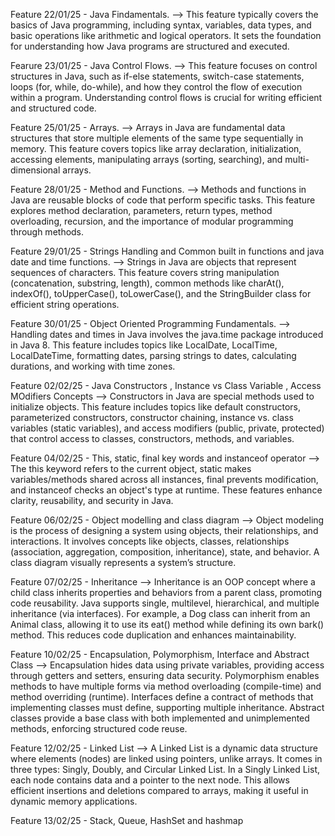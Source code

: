 Feature 22/01/25 - Java Findamentals. --> This feature typically covers the basics of Java programming, including syntax, variables, data types, and basic operations like arithmetic and logical operators. It sets the foundation for understanding how Java programs are structured and executed.

Fearure 23/01/25 - Java Control Flows. --> This feature focuses on control structures in Java, such as if-else statements, switch-case statements, loops (for, while, do-while), and how they control the flow of execution within a program. Understanding control flows is crucial for writing efficient and structured code.

Feature 25/01/25 - Arrays. --> Arrays in Java are fundamental data structures that store multiple elements of the same type sequentially in memory. This feature covers topics like array declaration, initialization, accessing elements, manipulating arrays (sorting, searching), and multi-dimensional arrays.

Feature 28/01/25 - Method and Functions. --> Methods and functions in Java are reusable blocks of code that perform specific tasks. This feature explores method declaration, parameters, return types, method overloading, recursion, and the importance of modular programming through methods.

Feature 29/01/25 - Strings Handling and Common built in functions and java date and time functions. --> Strings in Java are objects that represent sequences of characters. This feature covers string manipulation (concatenation, substring, length), common methods like charAt(), indexOf(), toUpperCase(), toLowerCase(), and the StringBuilder class for efficient string operations.

Feature 30/01/25 - Object Oriented Programming Fundamentals. --> Handling dates and times in Java involves the java.time package introduced in Java 8. This feature includes topics like LocalDate, LocalTime, LocalDateTime, formatting dates, parsing strings to dates, calculating durations, and working with time zones.

Feature 02/02/25 - Java Constructors , Instance vs Class Variable , Access MOdifiers Concepts --> Constructors in Java are special methods used to initialize objects. This feature includes topics like default constructors, parameterized constructors, constructor chaining, instance vs. class variables (static variables), and access modifiers (public, private, protected) that control access to classes, constructors, methods, and variables.

Feature 04/02/25 - This, static, final key words and instanceof operator --> The this keyword refers to the current object, static makes variables/methods shared across all instances, final prevents modification, and instanceof checks an object's type at runtime. These features enhance clarity, reusability, and security in Java.

Feature 06/02/25 - Object modelling and class diagram --> Object modeling is the process of designing a system using objects, their relationships, and interactions. It involves concepts like objects, classes, relationships (association, aggregation, composition, inheritance), state, and behavior. A class diagram visually represents a system’s structure.

Feature 07/02/25 - Inheritance --> Inheritance is an OOP concept where a child class inherits properties and behaviors from a parent class, promoting code reusability. Java supports single, multilevel, hierarchical, and multiple inheritance (via interfaces). For example, a Dog class can inherit from an Animal class, allowing it to use its eat() method while defining its own bark() method. This reduces code duplication and enhances maintainability.

Feature 10/02/25 - Encapsulation, Polymorphism, Interface and Abstract Class --> Encapsulation hides data using private variables, providing access through getters and setters, ensuring data security. Polymorphism enables methods to have multiple forms via method overloading (compile-time) and method overriding (runtime). Interfaces define a contract of methods that implementing classes must define, supporting multiple inheritance. Abstract classes provide a base class with both implemented and unimplemented methods, enforcing structured code reuse.

Feature 12/02/25 - Linked List --> A Linked List is a dynamic data structure where elements (nodes) are linked using pointers, unlike arrays. It comes in three types: Singly, Doubly, and Circular Linked List. In a Singly Linked List, each node contains data and a pointer to the next node. This allows efficient insertions and deletions compared to arrays, making it useful in dynamic memory applications.

Feature 13/02/25 - Stack, Queue, HashSet and hashmap 
